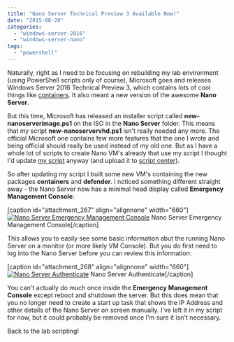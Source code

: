```yaml
---
title: "Nano Server Technical Preview 3 Available Now!"
date: "2015-08-20"
categories: 
  - "windows-server-2016"
  - "windows-server-nano"
tags: 
  - "powershell"
---
```


Naturally, right as I need to be focusing on rebuilding my lab environment (using PowerShell scripts only of course), Microsoft goes and releases Windows Server 2016 Technical Preview 3, which contains lots of cool things like [containers](http://weblogs.asp.net/scottgu/announcing-windows-server-2016-containers-preview). It also meant a new version of the awesome **Nano Server**.

But this time, Microsoft has released an installer script called **new-nanoserverimage.ps1** on the ISO in the **Nano Server** folder. This means that my script **new-nanoservervhd.ps1** isn't really needed any more. The official Microsoft one contains few more features that the one I wrote and being official should really be used instead of my old one. But as I have a whole lot of scripts to create Nano VM's already that use my script I thought I'd update [my script](https://gallery.technet.microsoft.com/scriptcenter/Create-a-New-Nano-Server-61f674f1) anyway (and upload it to [script center](https://gallery.technet.microsoft.com/scriptcenter/Create-a-New-Nano-Server-61f674f1)).

So after updating my script I built some new VM's containing the new packages **containers** and **defender**. I noticed something different straight away - the Nano Server now has a minimal head display called **Emergency Management Console**:

\[caption id="attachment\_267" align="alignnone" width="660"\][![Nano Server Emergency Management Console](https://dscottraynsford.files.wordpress.com/2015/08/ss_nanoserver_tp3.png?w=660)](https://dscottraynsford.files.wordpress.com/2015/08/ss_nanoserver_tp3.png) Nano Server Emergency Management Console\[/caption\]

This allows you to easily see some basic information abut the running Nano Server on a monitor (or more likely VM Console). But you do first need to log into the Nano Server before you can review this information:

\[caption id="attachment\_268" align="alignnone" width="660"\][![Nano Server Authenticate](https://dscottraynsford.files.wordpress.com/2015/08/ss_nanoserver_authenticate.png?w=660)](https://dscottraynsford.files.wordpress.com/2015/08/ss_nanoserver_authenticate.png) Nano Server Authenticate\[/caption\]

You can't actually do much once inside the **Emergency Management Console** except reboot and shutdown the server. But this does mean that you no longer need to create a start up task that shows the IP Address and other details of the Nano Server on screen manually. I've left it in my script for now, but it could probably be removed once I'm sure it isn't necessary.

Back to the lab scripting!
